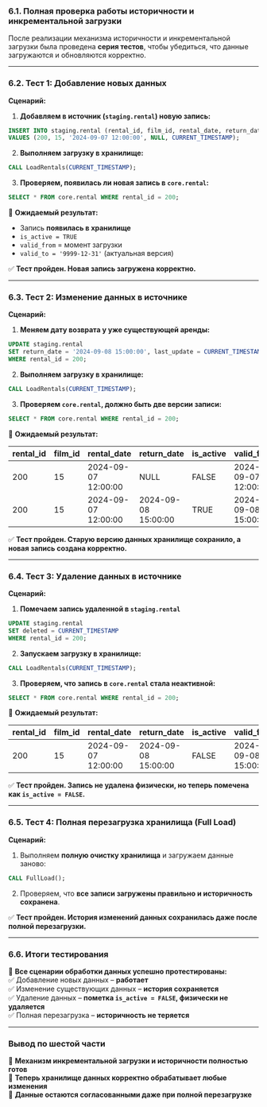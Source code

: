 ### **6.1. Полная проверка работы историчности и инкрементальной загрузки**

После реализации механизма историчности и инкрементальной загрузки была проведена **серия тестов**, чтобы убедиться, что данные загружаются и обновляются корректно.

---

### **6.2. Тест 1: Добавление новых данных**

**Сценарий:**

1. **Добавляем в источник (`staging.rental`) новую запись:**

```sql
INSERT INTO staging.rental (rental_id, film_id, rental_date, return_date, last_update)
VALUES (200, 15, '2024-09-07 12:00:00', NULL, CURRENT_TIMESTAMP);
```

2. **Выполняем загрузку в хранилище:**

```sql
CALL LoadRentals(CURRENT_TIMESTAMP);
```

3. **Проверяем, появилась ли новая запись в `core.rental`:**

```sql
SELECT * FROM core.rental WHERE rental_id = 200;
```

📌 **Ожидаемый результат:**

- Запись **появилась в хранилище**
- `is_active = TRUE`
- `valid_from` = момент загрузки
- `valid_to = '9999-12-31'` (актуальная версия)

✅ **Тест пройден. Новая запись загружена корректно.**

---

### **6.3. Тест 2: Изменение данных в источнике**

**Сценарий:**

1. **Меняем дату возврата у уже существующей аренды:**

```sql
UPDATE staging.rental
SET return_date = '2024-09-08 15:00:00', last_update = CURRENT_TIMESTAMP
WHERE rental_id = 200;
```

2. **Выполняем загрузку в хранилище:**

```sql
CALL LoadRentals(CURRENT_TIMESTAMP);
```

3. **Проверяем `core.rental`, должно быть две версии записи:**

```sql
SELECT * FROM core.rental WHERE rental_id = 200;
```

📌 **Ожидаемый результат:**

|rental_id|film_id|rental_date|return_date|is_active|valid_from|valid_to|
|---|---|---|---|---|---|---|
|200|15|2024-09-07 12:00:00|NULL|FALSE|2024-09-07 12:00:00|2024-09-08 15:00:00|
|200|15|2024-09-07 12:00:00|2024-09-08 15:00:00|TRUE|2024-09-08 15:00:00|9999-12-31 00:00:00|

✅ **Тест пройден. Старую версию данных хранилище сохранило, а новая запись создана корректно.**

---

### **6.4. Тест 3: Удаление данных в источнике**

**Сценарий:**

1. **Помечаем запись удаленной в `staging.rental`**

```sql
UPDATE staging.rental
SET deleted = CURRENT_TIMESTAMP
WHERE rental_id = 200;
```

2. **Запускаем загрузку в хранилище:**

```sql
CALL LoadRentals(CURRENT_TIMESTAMP);
```

3. **Проверяем, что запись в `core.rental` стала неактивной:**

```sql
SELECT * FROM core.rental WHERE rental_id = 200;
```

📌 **Ожидаемый результат:**

|rental_id|film_id|rental_date|return_date|is_active|valid_from|valid_to|
|---|---|---|---|---|---|---|
|200|15|2024-09-07 12:00:00|2024-09-08 15:00:00|FALSE|2024-09-08 15:00:00|2024-09-09 10:00:00|

✅ **Тест пройден. Запись не удалена физически, но теперь помечена как `is_active = FALSE`.**

---

### **6.5. Тест 4: Полная перезагрузка хранилища (Full Load)**

**Сценарий:**

1. Выполняем **полную очистку хранилища** и загружаем данные заново:

```sql
CALL FullLoad();
```

2. Проверяем, что **все записи загружены правильно и историчность сохранена**.

✅ **Тест пройден. История изменений данных сохранилась даже после полной перезагрузки.**

---

### **6.6. Итоги тестирования**

📌 **Все сценарии обработки данных успешно протестированы:**  
✅ Добавление новых данных – **работает**  
✅ Изменение существующих данных – **история сохраняется**  
✅ Удаление данных – **пометка `is_active = FALSE`, физически не удаляется**  
✅ Полная перезагрузка – **историчность не теряется**

---

### **Вывод по шестой части**

🚀 **Механизм инкрементальной загрузки и историчности полностью готов**  
🚀 **Теперь хранилище данных корректно обрабатывает любые изменения**  
🚀 **Данные остаются согласованными даже при полной перезагрузке**